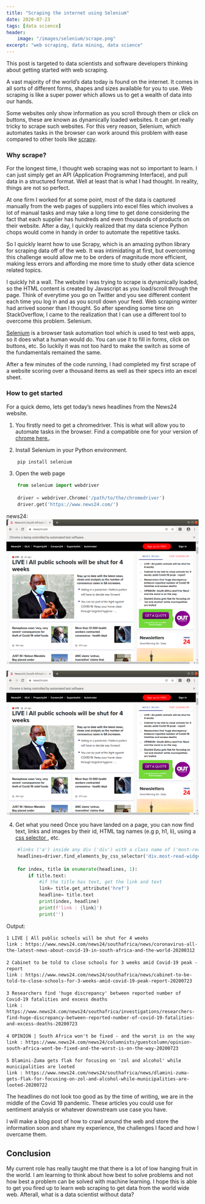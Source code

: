 ```yaml
---
title: "Scraping the internet using Selenium"
date: 2020-07-23
tags: [data science]
header:
    image: "/images/selenium/scrape.png"
excerpt: "web scraping, data mining, data science"
---
```


This post is targeted to data scientists and software developers thinking about getting started with web scraping.


A vast majority of the world’s data today is found on the internet. It comes in all sorts of different forms, shapes and sizes available for you to use. Web scraping is like a super power which allows us to get a wealth of data into our hands.

Some websites only show information as you scroll through them or click on buttons, these are known as dynamically loaded websites. It can get really tricky to scrape such websites. For this very reason, Selenium, which automates tasks in the browser can work around this problem with ease compared to other tools like  [scrapy](https://scrapy.org/).

### Why scrape?
For the longest time, I thought web scraping was not so important to learn. I can just simply get an API (Application Programming Interface), and pull data in a structured format. Well at least that is what I had thought. In reality, things are not so perfect.

At one firm I worked for at some point, most of the data is captured manually from the web pages of suppliers into excel files which involves a lot of manual tasks and may take a long time to get done considering the fact that each supplier has hundreds and even thousands of products on their website. After a day, I quickly realized that my data science Python chops would come in handy in order to automate the repetitive tasks.

So I quickly learnt how to use Scrapy, which is an amazing python library for scraping data off of the web. It was intimidating at first, but overcoming this challenge would allow me to be orders of magnitude more efficient, making less errors and affording me more time to study other data science related topics. 

I quickly hit a wall. The website I was trying to scrape is dynamically loaded, so the HTML content is created by Javascript as you load/scroll through the page. Think of everytime you go on Twitter and you see different content each time you log in and as you scroll down your feed. Web scraping winter had arrived sooner than I thought. So after spending some time on StackOverflow, I came to the realization that I can use a different tool to overcome this problem. Selenium.

[Selenium](https://www.selenium.dev/) is a browser task automation tool which is used to test web apps, so it does what a human would do. You can use it to fill in forms, click on buttons, etc. So luckily it was not too hard to make the switch as some of the fundamentals remained the same.

After a few minutes of the code running, I had completed my first scrape of a website scoring over a thousand items as well as their specs into an excel sheet.

### How to get started
For a quick demo, lets get today’s news headlines from the News24 website.

1. You firstly need to get a chromedriver. This is what will allow you to automate tasks in the browser. Find a compatible one for your version of [chrome here.](https://chromedriver.chromium.org/downloads).

2. Install Selenium in your Python environment.

```
    pip install selenium
```


3. Open the web page
```python
    from selenium import webdriver
    
    driver = webdriver.Chrome('/path/to/the/chromedriver')
    driver.get('https://www.news24.com/')

```

news24:
![news24 screenshot](/images/selenium/news24.png)

<img src="/images/selenium/news24.png" alt="">

4. Get what you need
Once you have landed on a page, you can now find text, links and images by their id, HTML tag names (e.g p, h1, li), using a [css selector ](https://www.w3schools.com/cssref/css_selectors.asp), etc.

```python
    #links ('a') inside any div ('div') with a class name of ('most-read-widget__tab')
    headlines=driver.find_elements_by_css_selector('div.most-read-widget__tab a')
    
    for index, title in enumerate(headlines, 1):
        if title.text:
            #if the title has text, get the link and text
            link= title.get_attribute('href')
            headline= title.text
            print(index, headline)
            print(f'link : {link}')
            print('')

```
Output:
```
1 LIVE | All public schools will be shut for 4 weeks
link : https://www.news24.com/news24/southafrica/news/coronavirus-all-the-latest-news-about-covid-19-in-south-africa-and-the-world-20200312

2 Cabinet to be told to close schools for 3 weeks amid Covid-19 peak - report
link : https://www.news24.com/news24/southafrica/news/cabinet-to-be-told-to-close-schools-for-3-weeks-amid-covid-19-peak-report-20200723

3 Researchers find 'huge discrepancy' between reported number of Covid-19 fatalities and excess deaths
link : https://www.news24.com/news24/southafrica/investigations/researchers-find-huge-discrepancy-between-reported-number-of-covid-19-fatalities-and-excess-deaths-20200723

4 OPINION | South Africa won't be fixed - and the worst is on the way
link : https://www.news24.com/news24/columnists/guestcolumn/opinion-south-africa-wont-be-fixed-and-the-worst-is-on-the-way-20200723

5 Dlamini-Zuma gets flak for focusing on 'zol and alcohol' while municipalities are looted
link : https://www.news24.com/news24/southafrica/news/dlamini-zuma-gets-flak-for-focusing-on-zol-and-alcohol-while-municipalities-are-looted-20200722
```

The headlines do not look too good as by the time of writing, we are in the middle of the Covid 19 pandemic. These articles you could use for sentiment analysis or whatever downstream use case you have. 

I will make a blog post of how to crawl around the web and store the information soon and share my experience, the challenges I faced and how I overcame them.

## Conclusion
My current role has really taught me that there is a lot of low hanging fruit in the world. I am learning to think about how best to solve problems and not how best a problem can be solved with machine learning.
I hope this is able to get you fired up to learn web scraping to get data from the world wide web. Afterall, what is a data scientist without data?

